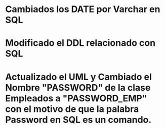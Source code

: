 # Cambiados los DATE por Varchar en SQL
# Modificado el DDL relacionado con SQL
# Actualizado el UML y Cambiado el Nombre "PASSWORD" de la clase Empleados a "PASSWORD_EMP" con el motivo de que la palabra Password en SQL es un comando.
